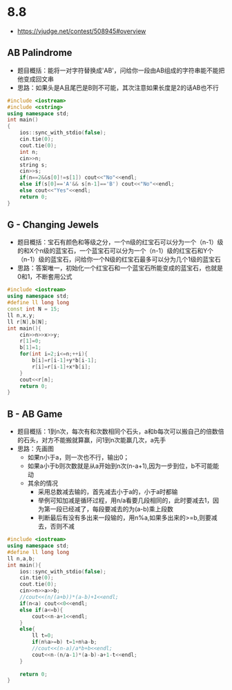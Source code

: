 # 8.8
* https://vjudge.net/contest/508945#overview
## AB Palindrome
* 题目概括：能将一对字符替换成'AB'，问给你一段由AB组成的字符串能不能把他变成回文串
* 思路：如果头是A且尾巴是B则不可能，其次注意如果长度是2的话AB也不行
```c++
#include <iostream>
#include <cstring>
using namespace std;
int main()
{
    ios::sync_with_stdio(false);
    cin.tie(0);
    cout.tie(0);
    int n;
    cin>>n;
    string s;
    cin>>s;
    if(n==2&&s[0]!=s[1]) cout<<"No"<<endl;
    else if(s[0]=='A'&& s[n-1]=='B') cout<<"No"<<endl;
    else cout<<"Yes"<<endl;
    return 0;
}
```
## G - Changing Jewels
* 题目概括：宝石有颜色和等级之分，一个n级的红宝石可以分为一个（n-1）级的和X个n级的蓝宝石，一个蓝宝石可以分为一个（n-1）级的红宝石和Y个（n-1）级的蓝宝石，问给你一个N级的红宝石最多可以分为几个1级的蓝宝石
* 思路：答案唯一，初始化一个红宝石和一个蓝宝石所能变成的蓝宝石，也就是0和1，不断套用公式
```c++
#include <iostream>
using namespace std;
#define ll long long
const int N = 15;
ll n,x,y;
ll r[N],b[N];
int main(){
    cin>>n>>x>>y;
    r[1]=0;
    b[1]=1;
    for(int i=2;i<=n;++i){
        b[i]=r[i-1]+y*b[i-1];
        r[i]=r[i-1]+x*b[i];
    }
    cout<<r[n];
    return 0;
}
```
## B - AB Game
* 题目概括：1到n次，每次有和次数相同个石头，a和b每次可以搬自己的倍数倍的石头，对方不能搬就算赢，问1到n次能赢几次，a先手
* 思路：先画图
    * 如果n小于a，则一次也不行，输出0；
    * 如果a小于b则次数就是从a开始到n次(n-a+1),因为一步到位，b不可能能动
    * 其余的情况
        * 采用总数减去输的，首先减去小于a的，小于a时都输
        * 举例可知加减是循环过程，用n/a看要几段相同的，此时要减去1，因为第一段已经减了，每段要减去的为(a-b)乘上段数
        * 判断最后有没有多出来一段输的，用n%a,如果多出来的>=b,则要减去，否则不减
```c++
#include <iostream>
using namespace std;
#define ll long long
ll n,a,b;
int main(){
    ios::sync_with_stdio(false);
    cin.tie(0);
    cout.tie(0);
    cin>>n>>a>>b;
    //cout<<(n/(a+b))*(a-b)+1<<endl;
    if(n<a) cout<<0<<endl;
    else if(a<=b){
        cout<<n-a+1<<endl;
    }
    else{
        ll t=0;
        if(n%a>=b) t=1+n%a-b;
        //cout<<(n-a)/a*b+b<<endl;
        cout<<n-(n/a-1)*(a-b)-a+1-t<<endl;
    }
    
    return 0;
}
```